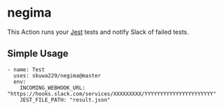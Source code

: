 # negima

This Action runs your [Jest](https://github.com/facebook/jest) tests and notify Slack of failed tests.

## Simple Usage

```
- name: Test
  uses: skuwa229/negima@master
  env:
    INCOMING_WEBHOOK_URL: "https://hooks.slack.com/services/XXXXXXXXX/YYYYYYYYYYYYYYYYYYYYYY"
    JEST_FILE_PATH: "result.json"
```
